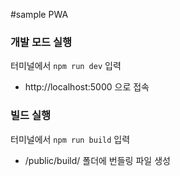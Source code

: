 #sample PWA

### 개발 모드 실행
터미널에서 `npm run dev` 입력
- http://localhost:5000 으로 접속

### 빌드 실행
터미널에서 `npm run build` 입력
- /public/build/ 폴더에 번들링 파일 생성